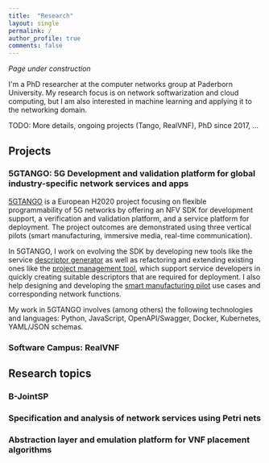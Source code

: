 ```yaml
---
title:  "Research"
layout: single
permalink: /
author_profile: true
comments: false
---
```


*Page under construction*

I'm a PhD researcher at the computer networks group at Paderborn University. My research focus is on network softwarization and cloud computing, but I am also interested in machine learning and applying it to the networking domain.




TODO: More details, ongoing projects (Tango, RealVNF), PhD since 2017, ...

## Projects

### 5GTANGO: 5G Development and validation platform for global industry-specific network services and apps

[5GTANGO](https://5gtango.eu/) is a European H2020 project focusing on flexible programmability of 5G networks by offering an NFV SDK for development support, a verification and validation platform, and a service platform for deployment. The project outcomes are demonstrated using three vertical pilots (smart manufacturing, immersive media, real-time communication).

In 5GTANGO, I work on evolving the SDK by developing new tools like the service [descriptor generator](https://github.com/sonata-nfv/tng-sdk-descriptorgen) as well as refactoring and extending existing ones like the [project management tool](https://github.com/sonata-nfv/tng-sdk-project), which support service developers in quickly creating suitable descriptors that are required for deployment. I also help designing and developing the [smart manufacturing pilot](https://github.com/sonata-nfv/tng-industrial-pilot) use cases and corresponding network functions.

My work in 5GTANGO involves (among others) the following technologies and languages: Python, JavaScript, OpenAPI/Swagger, Docker, Kubernetes, YAML/JSON schemas.

### Software Campus: RealVNF


## Research topics

### B-JointSP

### Specification and analysis of network services using Petri nets

### Abstraction layer and emulation platform for VNF placement algorithms
